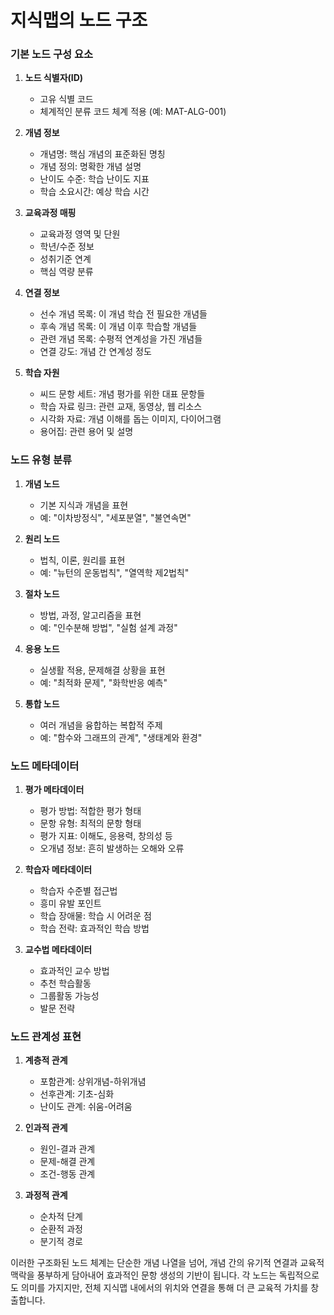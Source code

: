 # 지식맵의 노드 구조

### 기본 노드 구성 요소

1. **노드 식별자(ID)**

    - 고유 식별 코드
    - 체계적인 분류 코드 체계 적용 (예: MAT-ALG-001)

2. **개념 정보**

    - 개념명: 핵심 개념의 표준화된 명칭
    - 개념 정의: 명확한 개념 설명
    - 난이도 수준: 학습 난이도 지표
    - 학습 소요시간: 예상 학습 시간

3. **교육과정 매핑**

    - 교육과정 영역 및 단원
    - 학년/수준 정보
    - 성취기준 연계
    - 핵심 역량 분류

4. **연결 정보**

    - 선수 개념 목록: 이 개념 학습 전 필요한 개념들
    - 후속 개념 목록: 이 개념 이후 학습할 개념들
    - 관련 개념 목록: 수평적 연계성을 가진 개념들
    - 연결 강도: 개념 간 연계성 정도

5. **학습 자원**
    - 씨드 문항 세트: 개념 평가를 위한 대표 문항들
    - 학습 자료 링크: 관련 교재, 동영상, 웹 리소스
    - 시각화 자료: 개념 이해를 돕는 이미지, 다이어그램
    - 용어집: 관련 용어 및 설명

### 노드 유형 분류

1. **개념 노드**

    - 기본 지식과 개념을 표현
    - 예: "이차방정식", "세포분열", "불연속면"

2. **원리 노드**

    - 법칙, 이론, 원리를 표현
    - 예: "뉴턴의 운동법칙", "열역학 제2법칙"

3. **절차 노드**

    - 방법, 과정, 알고리즘을 표현
    - 예: "인수분해 방법", "실험 설계 과정"

4. **응용 노드**

    - 실생활 적용, 문제해결 상황을 표현
    - 예: "최적화 문제", "화학반응 예측"

5. **통합 노드**
    - 여러 개념을 융합하는 복합적 주제
    - 예: "함수와 그래프의 관계", "생태계와 환경"

### 노드 메타데이터

1. **평가 메타데이터**

    - 평가 방법: 적합한 평가 형태
    - 문항 유형: 최적의 문항 형태
    - 평가 지표: 이해도, 응용력, 창의성 등
    - 오개념 정보: 흔히 발생하는 오해와 오류

2. **학습자 메타데이터**

    - 학습자 수준별 접근법
    - 흥미 유발 포인트
    - 학습 장애물: 학습 시 어려운 점
    - 학습 전략: 효과적인 학습 방법

3. **교수법 메타데이터**
    - 효과적인 교수 방법
    - 추천 학습활동
    - 그룹활동 가능성
    - 발문 전략

### 노드 관계성 표현

1. **계층적 관계**

    - 포함관계: 상위개념-하위개념
    - 선후관계: 기초-심화
    - 난이도 관계: 쉬움-어려움

2. **인과적 관계**

    - 원인-결과 관계
    - 문제-해결 관계
    - 조건-행동 관계

3. **과정적 관계**
    - 순차적 단계
    - 순환적 과정
    - 분기적 경로

이러한 구조화된 노드 체계는 단순한 개념 나열을 넘어, 개념 간의 유기적 연결과 교육적 맥락을 풍부하게 담아내어 효과적인 문항 생성의 기반이 됩니다. 각 노드는 독립적으로도 의미를 가지지만, 전체 지식맵 내에서의 위치와 연결을 통해 더 큰 교육적 가치를 창출합니다.
